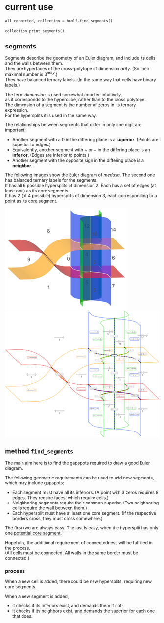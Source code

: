 # current use

```python
all_connected, collection = boolf.find_segments()

collection.print_segments()
```

## segments

Segments describe the geometry of an Euler diagram, and include its cells and the walls between them.<br>
They are hyperfaces of the cross-polytope of dimension *arity*. (So their maximal number is 3<sup><i>arity</i></sup>.)<br>
They have balanced ternary labels. (In the same way that cells have binary labels.)

The term *dimension* is used somewhat counter-intuitively,<br>
as it corresponds to the hypercube, rather than to the cross polytope.<br>
The dimension of a segment is the number of zeros in its ternary expression.<br>
For the hypersplits it is used in the same way.

The relationships between segments that differ in only one digit are important:
* Another segment with a 0 in the differing place is a **superior**. (Points are superior to edges.)
* Equivalently, another segment with + or − in the differing place is an **inferior**. (Edges are inferior to points.) 
* Another segment with the opposite sign in the differing place is a **neighbor**.

The following images show the Euler diagram of *medusa*. The second one has balanced ternary labels for the segments.<br>
It has all 6 possible hypersplits of dimension 2. Each has a set of edges (at least one) as its core segments.<br>
It has 2 (of 4 possible) hypersplits of dimension 3, each corresponding to a point as its core segment. 

<a href="https://commons.wikimedia.org/wiki/File:EuDi;_medusa.png">
    <img src="../../examples/e07_misc/_img/medusa.png" width="400px">
</a>
<br>
<a href="https://commons.wikimedia.org/wiki/File:EuDi;_medusa_ternary.svg">
    <img src="../../examples/e07_misc/_img/medusa_ternary.svg" width="800px">
</a>


## method `find_segments`

The main aim here is to find the gapspots required to draw a good Euler diagram.

The following geometric requirements can be used to add new segments, which may include gapspots:

* Each segment must have all its inferiors. (A point with 3 zeros requires 8 edges. They require faces, which require cells.)
* Neighboring segments require their common superior. (Two neighboring cells require the wall between them.)
* Each hypersplit must have at least one core segment. (If the respective borders cross, they must cross somewhere.)

The first two are always easy. The last is easy, when the hypersplit has only one 
[potential core segment](../../properties/hypersplits_potential_cores).<br>

Hopefully, the additional requirement of connectedness will be fulfilled in the process.<br>
(All cells must be connected. All walls in the same border must be connected.)

### process

When a new cell is added, there could be new hypersplits, requiring new core segments.

When a new segment is added,
* it checks if its inferiors exist, and demands them if not;
* it checks if its neighbors exist, and demands the superior for each one that does.
